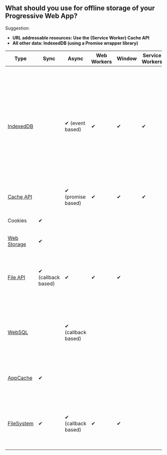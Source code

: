 ## What should you use for offline storage of your Progressive Web App?

Suggestion:

* **URL addressable resources: Use the (Service Worker) Cache API**
* **All other data: IndexedDB (using a Promise wrapper library)**

| Type        | Sync | Async               | Web Workers | Window | Service Workers | Gotchas                                                                                                           | Libraries                                                                                                                                                                    |
|-------------|------|---------------------|-------------|--------|-----------------|-------------------------------------------------------------------------------------------------------------------|------------------------------------------------------------------------------------------------------------------------------------------------------------------------------|
| [IndexedDB][]   |      | ✔  (event based)    | ✔           | ✔      | ✔               | Mandatory complexity  (schema versioning, transactions). [Observers proposed](https://github.com/WICG/indexed-db-observers)                                                           | [localForage][] or [idb](https://github.com/jakearchibald/indexeddb-promised) (simple key-value data, promises), [Dexie](http://dexie.org/) (complex queries, secondary indices), [PouchDB][] (sync), [Lovefield][] (relational), [ydn-db][] (dexie-like, works with WebSQL) |
| [Cache API][]   |      |  ✔  (promise based) | ✔           | ✔      | ✔               |                                                                                                                   | [sw-toolbox](https://github.com/GoogleChrome/sw-toolbox)                                          
| Cookies     | ✔    |                     |             |        |                 | Size-limited, only strings. [Async API proposed](https://github.com/bsittler/async-cookies-api)                                                       | [js-cookie](https://github.com/js-cookie/js-cookie), [Cookies.js](https://github.com/ScottHamper/Cookies)                                                                    |
| [Web Storage][] | ✔    |                     |             |        |                 | Size-limited, only strings.                                                        | [store.js][], [lawnchair][]                                                                                                                                                                            |
| [File API][]    |✔ (callback based)      |✔                   |✔             |✔        |                 | Directory Upload - MSFT and Moz (?)  shipping webkit-prefixed API                                                 |   [FileAPI library][]. For file-saving see [FileSaver.js][] and the [writable-files][] proposals                                                                                                                                                                           | 
| [WebSQL][]      |      | ✔  (callback based) |             |        |                 | Rejected by Edge, Firefox.  Likely to unship in Chrome. Not available in a Web/Service Worker.                    |                                                                                                                                                                              |
| [AppCache][]    |✔      |                     |             |        |                 | Chrome: [Deprecating HTTP support](https://groups.google.com/a/chromium.org/forum/#!topic/blink-dev/UKF8cK0EwMI/discussion),  Firefox: [Intent to Deprecate](https://www.fxsitecompat.com/en-CA/docs/2016/application-cache-support-will-be-removed/)                                                     |                                                                                                                                                                              |                                                                           |
| [FileSystem][]  | ✔    | ✔  (callback based) | ✔           | ✔      |                 | Sandboxed - not native file access. No interest from other vendors outside Chrome |                                                                                                                                                                              |

[IndexedDB]: https://developer.mozilla.org/en-US/docs/Web/API/IndexedDB_API
[Cache API]: https://developer.mozilla.org/en-US/docs/Web/API/Cache
[FileSystem]: https://developer.mozilla.org/en-US/docs/Web/API/FileSystem
[AppCache]: https://developer.mozilla.org/en-US/docs/Web/HTML/Using_the_application_cache
[localForage]: https://mozilla.github.io/localForage/
[PouchDB]: https://pouchdb.com/
[Lovefield]: https://github.com/google/lovefield
[ydn-db]: https://github.com/yathit/ydn-db
[FileAPI library]: https://github.com/mailru/FileAPI
[FileSaver.js]: https://github.com/eligrey/FileSaver.js
[writable-files]: https://github.com/WICG/writable-files
[File API]: https://developer.mozilla.org/en-US/docs/Web/API/File
[Web Storage]: https://developer.mozilla.org/en-US/docs/Web/API/Web_Storage_API
[WebSQL]: https://www.w3.org/TR/webdatabase/
[store.js]: https://github.com/marcuswestin/store.js
[lawnchair]: https://github.com/brianleroux/lawnchair
